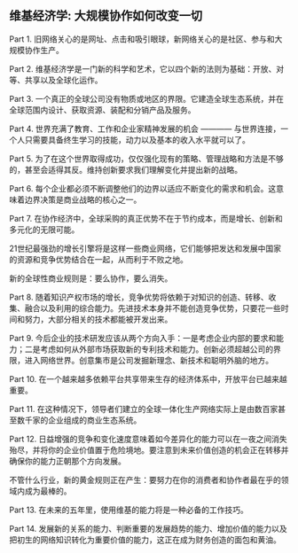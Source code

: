 ## 维基经济学: 大规模协作如何改变一切

Part 1. 旧网络关心的是网址、点击和吸引眼球，新网络关心的是社区、参与和大规模协作生产。

Part 2. 维基经济学是一门新的科学和艺术，它以四个新的法则为基础：开放、对等、共享以及全球化运作。

Part 3. 一个真正的全球公司没有物质或地区的界限。它建造全球生态系统，并在全球范围内设计、获取资源、装配和分销产品及服务。

Part 4. 世界充满了教育、工作和企业家精神发展的机会 ———— 与世界连接，一个人只需要具备终生学习的技能，动力以及基本的收入水平就可以了。

Part 5. 为了在这个世界取得成功，仅仅强化现有的策略、管理战略和方法是不够的，甚至会适得其反。维持创新要求我们理解变化并提出新的战略。

Part 6. 每个企业都必须不断调整他们的边界以适应不断变化的需求和机会。这意味着边界决策是商业战略的核心之一。

Part 7. 在协作经济中，全球采购的真正优势不在于节约成本，而是增长、创新和多元化的无限可能。

21世纪最强劲的增长引擎将是这样一些商业网络，它们能够把发达和发展中国家的资源和竞争优势结合在一起，从而利于不败之地。

新的全球性商业规则是：要么协作，要么消失。

Part 8. 随着知识产权市场的增长，竞争优势将依赖于对知识的创造、转移、收集、融合以及利用的综合能力。先进技术本身并不能创造竞争优势，只要花一些时间和努力，大部分相关的技术都能被开发出来。

Part 9. 今后企业的技术研发应该从两个方向入手：一是考虑企业内部的要求和能力；二是考虑如何从外部市场获取新的专利技术和能力。创新必须超越公司的界限，进入网络世界。创意集市是公司发掘新理念、新技术和聪明外脑的地方。

Part 10. 在一个越来越多依赖平台共享带来生存的经济体系中，开放平台已越来越重要。

Part 11. 在这种情况下，领导者们建立的全球一体化生产网络实际上是由数百家甚至数千家的企业组成的商业生态系统。

Part 12. 日益增强的竞争和变化速度意味着如今差异化的能力可以在一夜之间消失殆尽，并将你的企业价值置于危险境地。要注意到未来价值创造的机会正在转移并确保你的能力正朝那个方向发展。

不管什么行业，新的黄金规则正在产生：要努力在你的消费者和协作者最在乎的领域内成为最棒的。

Part 13. 在未来的五年里，使用维基的能力将是一种必备的工作技巧。

Part 14. 发展新的关系的能力、判断重要的发展趋势的能力、增加价值的能力以及把初生的网络知识转化为重要价值的能力，这正在成为财务创造的面包和黄油。

